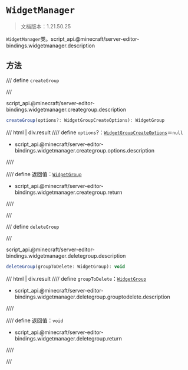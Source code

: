 # `WidgetManager`

> 文档版本：1.21.50.25

`WidgetManager`类。script_api.@minecraft/server-editor-bindings.widgetmanager.description

## 方法

/// define
`createGroup`


///

script_api.@minecraft/server-editor-bindings.widgetmanager.creategroup.description

```js
createGroup(options?: WidgetGroupCreateOptions): WidgetGroup
```

/// html | div.result
//// define
`options`?：[`WidgetGroupCreateOptions`](./widgetgroupcreateoptions.md)＝`null`

- script_api.@minecraft/server-editor-bindings.widgetmanager.creategroup.options.description


////

//// define
返回值：[`WidgetGroup`](./widgetgroup.md)

- script_api.@minecraft/server-editor-bindings.widgetmanager.creategroup.return


////

///


/// define
`deleteGroup`


///

script_api.@minecraft/server-editor-bindings.widgetmanager.deletegroup.description

```js
deleteGroup(groupToDelete: WidgetGroup): void
```

/// html | div.result
//// define
`groupToDelete`：[`WidgetGroup`](./widgetgroup.md)

- script_api.@minecraft/server-editor-bindings.widgetmanager.deletegroup.grouptodelete.description


////

//// define
返回值：`void`

- script_api.@minecraft/server-editor-bindings.widgetmanager.deletegroup.return


////

///

